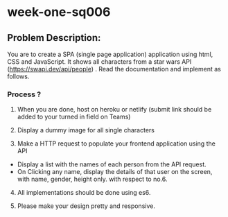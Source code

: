 # week-one-sq006

## Problem Description:

You are to create a SPA (single page application) application using html, CSS and JavaScript. It shows all characters from a star wars API (https://swapi.dev/api/people) . Read the documentation and implement as follows.

### Process ?

1. When you are done, host on heroku or netlify (submit link should be added to your turned in field on Teams)

2. Display a dummy image for all single characters

3. Make a HTTP request to populate your frontend application using the API
 - Display a list with the names of each person from the API request.
 - On Clicking any name, display the details of that user on the screen, with name, gender, height only. with respect to no.6.

4. All implementations should be done using es6.

5. Please make your design pretty and responsive.